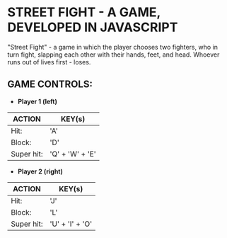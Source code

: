 # STREET FIGHT - A GAME, DEVELOPED IN JAVASCRIPT

"Street Fight" - a game in which the player chooses two fighters, who in turn fight, slapping each other with their hands, feet, and head. Whoever runs out of lives first - loses.

## GAME CONTROLS:

-   **Player 1 (left)**

| ACTION     | KEY(s)          |
| ---------- | --------------- |
| Hit:       | 'A'             |
| Block:     | 'D'             |
| Super hit: | 'Q' + 'W' + 'E' |

-   **Player 2 (right)**

| ACTION     | KEY(s)          |
| ---------- | --------------- |
| Hit:       | 'J'             |
| Block:     | 'L'             |
| Super hit: | 'U' + 'I' + 'O' |
